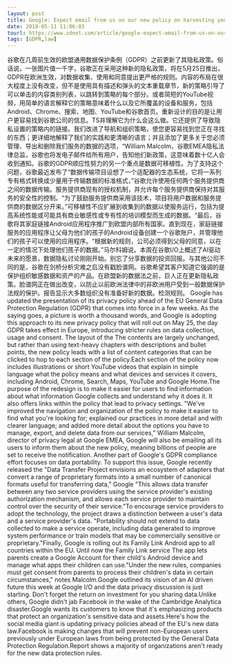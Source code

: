 ```yaml
---
layout: post
title: Google: Expect email from us on our new policy on harvesting your personal data
date: 2018-05-11 11:06:03
tourl: https://www.zdnet.com/article/google-expect-email-from-us-on-our-new-policy-on-harvesting-your-personal-data/
tags: [GDPR,law]
---
```

谷歌在几周前生效的欧盟通用数据保护条例（GDPR）之前更新了其隐私政策。俗话说，一张图片值一千字，谷歌正在采用这种新的隐私政策，将在5月25日推出，GDPR在欧洲生效，对数据收集、使用和同意提出更严格的规则。内容的布局在很大程度上没有改变，但不是使用具有描述和弹头的文本重载章节，新的策略引导了可以单击的内容类别列表，以跳转到策略的每个部分。或者简短的YouTube视频，用简单的语言解释它的策略意味着什么以及它所覆盖的设备和服务，包括Android、Chrome、搜索、地图、YouTube和谷歌首页。重新设计的目的是让用户更容易找到谷歌公司的信息。TS并理解它为什么会这么做。它还提供了导致隐私设置的策略内的链接。我们改进了导航和组织策略，使您更容易找到您正在寻找的东西；更详细地解释了我们的实践和更清晰的语言；并且添加了更多关于您必须管理、导出和删除我们服务的数据的选项，“William Malcolm，谷歌EMEA隐私法律总监，谷歌也将发电子邮件给所有用户，告知他们新政策，这意味着数十亿人会收到通知。谷歌的GDPR顺应性努力的另一个重点是数据可移植性。为了支持这个问题，谷歌最近发布了“数据传输项目设想了一个适配器的生态系统，它将一系列专有格式转换成少量用于传输数据的标准格式，”谷歌允许使用任何两个服务提供商之间的数据传输。服务提供商现有的授权机制，并允许每个服务提供商保持对其服务的安全性的控制。“为了鼓励服务提供商采用该技术，项目将用户数据和服务提供商的数据区分开来。”可移植性不应扩展到收集到的数据以使服务运行，包括为提高系统性能或可能具有商业敏感性或专有性的培训模型而生成的数据。“最后，谷歌将其家庭链接Android应用程序推广到欧盟内部所有国家。直到现在，家庭链接服务的应用程序让父母为他们的孩子的Android设备创建一个谷歌账户，并管理他们的孩子可以使用的应用程序。“根据新的规则，公司必须得到父母的同意，以在一定的情况下处理他们孩子的数据。”马尔科姆说。本周在谷歌I/O上概述了AI驱动未来的愿景，数据隐私讨论刚刚开始。别忘了分享数据的投资回报。与其他公司不同的是，谷歌在剑桥分析灾难之后没有戳脸谱网。谷歌希望其客户知道它强调的是保护组织敏感数据和资产的产品。在欧盟新的数据法之前，巨人正在更新隐私政策。脸谱网正在做出改变，以防止以前欧洲法律中的非欧洲用户受到一般数据保护法规的保护。报告显示大多数组织没有准备好新的数据。检测规则。
Google has updated the presentation of its privacy policy ahead of the EU General Data Protection Regulation (GDPR) that comes into force in a few weeks. As the saying goes, a picture is worth a thousand words, and Google is adopting this approach to its new privacy policy that will roll out on May 25, the day GDPR takes effect in Europe, introducing stricter rules on data collection, usage and consent. The layout of the The contents are largely unchanged, but rather than using text-heavy chapters with descriptions and bullet points, the new policy leads with a list of content categories that can be clicked to hop to each section of the policy.Each section of the policy now includes illustrations or short YouTube videos that explain in simple language what the policy means and what devices and services it covers, including Android, Chrome, Search, Maps, YouTube and Google Home.The purpose of the redesign is to make it easier for users to find information about what information Google collects and understand why it does it. It also offers links within the policy that lead to privacy settings. "We've improved the navigation and organization of the policy to make it easier to find what you're looking for; explained our practices in more detail and with clearer language; and added more detail about the options you have to manage, export, and delete data from our services," William Malcolm, director of privacy legal at Google EMEA, Google will also be emailing all its users to inform them about the new policy, meaning billions of people are set to receive the notification. Another part of Google's GDPR compliance effort focuses on data portability. To support this issue, Google recently released the "Data Transfer Project envisions an ecosystem of adapters that convert a range of proprietary formats into a small number of canonical formats useful for transferring data," Google "This allows data transfer between any two service providers using the service provider's existing authorization mechanism, and allows each service provider to maintain control over the security of their service."To encourage service providers to adopt the technology, the project draws a distinction between a user's data and a service provider's data. "Portability should not extend to data collected to make a service operate, including data generated to improve system performance or train models that may be commercially sensitive or proprietary."Finally, Google is rolling out its Family Link Android app to all countries within the EU. Until now the Family Link service The app lets parents create a Google Account for their child's Android device and manage what apps their children can use."Under the new rules, companies must get consent from parents to process their children's data in certain circumstances," notes Malcolm.Google outlined its vision of an AI driven future this week at Google I/O and the data privacy discussion is just starting. Don't forget the return on investment for you sharing data.Unlike others, Google didn't jab Facebook in the wake of the Cambridge Analytica disaster.Google wants its customers to know that it's emphasizing products that protect an organization's sensitive data and assets.Here's how the social media giant is updating privacy policies ahead of the EU's new data law.Facebook is making changes that will prevent non-European users previously under European laws from being protected by the General Data Protection Regulation.Report shows a majority of organizations aren't ready for the new data protection rules.